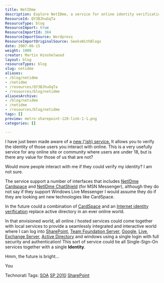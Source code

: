 ```yaml
---
title: NetIDme
description: Explore NetIDme, a service for online identity verification that enhances user interaction and security across platforms like SharePoint and more. Discover the future!
ResourceId: QY3BJhuGqTa
ResourceType: blog
ResourceImport: true
ResourceImportId: 384
ResourceImportSource: Wordpress
ResourceImportOriginalSource: GeeksWithBlogs
date: 2007-06-15
weight: 1000
creator: Martin Hinshelwood
layout: blog
resourceTypes: blog
slug: netidme
aliases:
- /blog/netidme
- /netidme
- /resources/QY3BJhuGqTa
- /resources/blog/netidme
aliasesArchive:
- /blog/netidme
- /netidme
- /resources/blog/netidme
tags: []
preview: metro-sharepoint-128-link-1-1.png
categories: []

---
```

I have just been made aware of a [new ('ish) service.](http://www.netidme.net/ "netidme") It allows you to verify the identity of those users you interact with online. This is a very usefully service for any online site or community where users are under 18, but is there any value for those of us that are not?

Would more people interact with me if they could verify my identity? I am not sure.

The service support a number of interfaces that includes [NetIDme Cardspace](http://netidme-cardspace.com/blog/?p=3 "NetIDme Cardspace") and [NetIDme ChatShield](http://www.netidme.net/chatshield.htm "NetIDme ChatShield") (for MSN Messenger), although they do not say if they support Windows Live Messenger I would assume they do if they are looking ant new technologies like CardSpace.

In the future could a combination of [CardSpace](http://cardspace.netfx3.com/) and an [Internet identity verification](https://www.netidme.com/netidme.aspx) replace active directory in an ever online world.

In that envisioned world, all online / hosted services could come together with local services to provide a seamlessly integrated and interactive world where I can log into [SharePoint](http://www.microsoft.com/sharepoint/default.mspx), [Team Foundation Server](http://msdn2.microsoft.com/en-us/teamsystem/aa718934.aspx), [Google](http://www.google.co.uk), [Live](http://get.live.com/betas/home), [Exchange Server](http://www.microsoft.com/exchange/default.mspx), [Active Directory](http://www.microsoft.com/technet/prodtechnol/windows2000serv/technologies/activedirectory/default.mspx) and windows using a single login with full security and authentication! This sort of service could tie all Single-Sign-On services together with a single **Identity**.

Hmm, the future is bright...

You

Technorati Tags: [SOA](http://technorati.com/tags/SOA) [SP 2010](http://technorati.com/tags/SP+2010) [SharePoint](http://technorati.com/tags/SharePoint)
